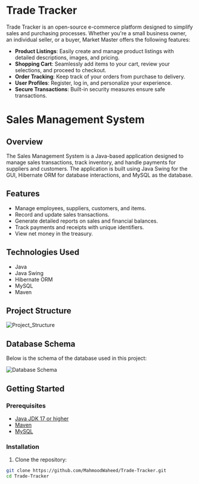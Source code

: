 # Trade Tracker

Trade Tracker is an open-source e-commerce platform designed to simplify sales and purchasing processes. Whether you're a small business owner, an individual seller, or a buyer, Market Master offers the following features:

- **Product Listings**: Easily create and manage product listings with detailed descriptions, images, and pricing.
- **Shopping Cart**: Seamlessly add items to your cart, review your selections, and proceed to checkout.
- **Order Tracking**: Keep track of your orders from purchase to delivery.
- **User Profiles**: Register, log in, and personalize your experience.
- **Secure Transactions**: Built-in security measures ensure safe transactions.

# Sales Management System

## Overview

The Sales Management System is a Java-based application designed to manage sales transactions, track inventory, and handle payments for suppliers and customers. The application is built using Java Swing for the GUI, Hibernate ORM for database interactions, and MySQL as the database.

## Features

- Manage employees, suppliers, customers, and items.
- Record and update sales transactions.
- Generate detailed reports on sales and financial balances.
- Track payments and receipts with unique identifiers.
- View net money in the treasury.

## Technologies Used

- Java
- Java Swing
- Hibernate ORM
- MySQL
- Maven

## Project Structure
![Project_Structure](https://github.com/user-attachments/assets/a7db3f53-ac60-4d5a-b399-c212d1535ed4)


## Database Schema

Below is the schema of the database used in this project:


![Database Schema](https://github.com/user-attachments/assets/89ea83ed-a574-48d3-a123-17564f3f1f62)

## Getting Started

### Prerequisites

- [Java JDK 17 or higher](https://www.oracle.com/java/technologies/javase/jdk17-archive-downloads.html)
- [Maven](https://maven.apache.org/download.cgi)
- [MySQL](https://dev.mysql.com/downloads/mysql/)

### Installation

1. Clone the repository:

```sh
git clone https://github.com/MahmoodWaheed/Trade-Tracker.git
cd Trade-Tracker

